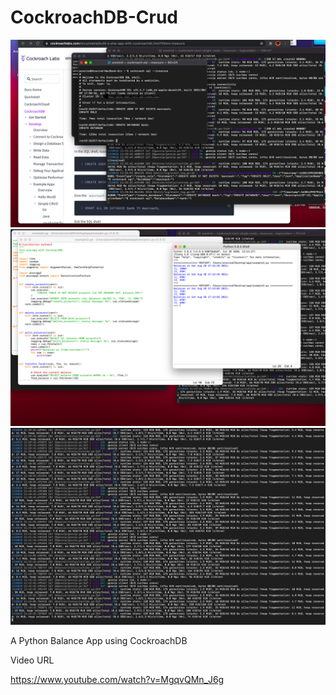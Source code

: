 # CockroachDB-Crud
![alt text](https://github.com/amaravindmenon/CockroachDB-Crud/blob/main/Screenshot%202021-08-28%20at%204.56.01%20PM.png)
![alt text](https://github.com/amaravindmenon/CockroachDB-Crud/blob/main/Screenshot%202021-08-28%20at%205.13.19%20PM.png)
![alt text](https://github.com/amaravindmenon/CockroachDB-Crud/blob/main/Screenshot%202021-08-28%20at%205.13.30%20PM.png)



A Python Balance App using CockroachDB


Video URL 

https://www.youtube.com/watch?v=MgqvQMn_J6g
